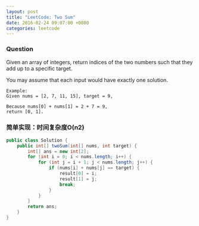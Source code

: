 ```yaml
---
layout: post
title: "LeetCode: Two Sum"
date: 2016-02-24 09:07:00 +0800
categories: leetcode
---
```

### Question
Given an array of integers, return indices of the two numbers such that they add up to a specific target.

You may assume that each input would have exactly one solution.

~~~
Example:
Given nums = [2, 7, 11, 15], target = 9,

Because nums[0] + nums[1] = 2 + 7 = 9,
return [0, 1].
~~~

### 简单实现：时间复杂度O(n2)

~~~java
public class Solution {
    public int[] twoSum(int[] nums, int target) {
        int[] ans = new int[2];
        for (int i = 0; i < nums.length; i++) {
            for (int j = i + 1; j < nums.length; j++) {
                if (nums[i] + nums[j] == target) {
                    result[0] = i;
                    result[1] = j;
                    break;
                }
            }
        }
        return ans;
    }
}
~~~
